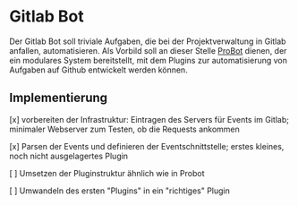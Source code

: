 Gitlab Bot
==========

Der Gitlab Bot soll triviale Aufgaben, die bei der Projektverwaltung in Gitlab anfallen, automatisieren. Als Vorbild soll an dieser Stelle [ProBot](https://github.com/probot/probot) dienen, der ein modulares System bereitstellt, mit dem Plugins zur automatisierung von Aufgaben auf Github entwickelt werden können.

Implementierung
---------------

[x] vorbereiten der Infrastruktur: Eintragen des Servers für Events im Gitlab; minimaler Webserver zum Testen, ob die Requests ankommen

[x] Parsen der Events und definieren der Eventschnittstelle; erstes kleines, noch nicht ausgelagertes Plugin

[ ] Umsetzen der Pluginstruktur ähnlich wie in Probot

[ ] Umwandeln des ersten "Plugins" in ein "richtiges" Plugin
